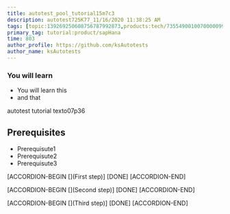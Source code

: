 ```yaml
---
title: autotest_pool_tutorial15m7c3
description: autotest725K77_11/16/2020 11:38:25 AM
tags: [topic:139269250608756787992873,products:tech/73554900100700000996,tutorial:experience/advanced]
primary_tag: tutorial:product/sapHana
time: 803
author_profile: https://github.com/ksAutotests
author_name: ksAutotests
---
```

### You will learn
- You will learn this
- and that

autotest tutorial texto07p36

## Prerequisites
- Prerequisute1
- Prerequisute2
- Prerequisute3

[ACCORDION-BEGIN [](First step)]
[DONE]
[ACCORDION-END]

[ACCORDION-BEGIN [](Second step)]
[DONE]
[ACCORDION-END]

[ACCORDION-BEGIN [](Third step)]
[DONE]
[ACCORDION-END]


